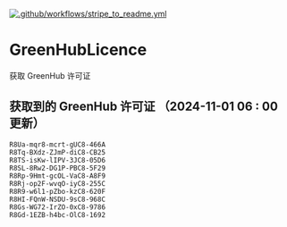 [![.github/workflows/stripe_to_readme.yml](https://github.com/zjx-kimi/GreenHubLicence/actions/workflows/stripe_to_readme.yml/badge.svg)](https://github.com/zjx-kimi/GreenHubLicence/actions/workflows/stripe_to_readme.yml)
# GreenHubLicence
获取 GreenHub 许可证
## 获取到的 GreenHub 许可证 （2024-11-01 06 : 00 更新）
```
R8Ua-mqr8-mcrt-gUC8-466A
R8Tq-BXdz-ZJmP-diC8-CB25
R8TS-isKw-lIPV-3JC8-05D6
R8SL-8Rw2-DG1P-PBC8-5F29
R8Rp-9Hmt-gcOL-VaC8-A8F9
R8Rj-op2F-wvqO-iyC8-255C
R8R9-w6l1-pZbo-kzC8-620F
R8HI-FQnW-NSDU-9sC8-968C
R8Gs-WG72-IrZO-0xC8-9786
R8Gd-1EZB-h4bc-OlC8-1692
```
